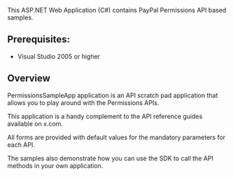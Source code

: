This ASP.NET Web Application (C#) contains PayPal Permissions API based samples. 

Prerequisites:
--------------
*	Visual Studio 2005 or higher

Overview
--------
PermissionsSampleApp application is an API scratch pad application that allows you to play around with the Permissions APIs. 

This application is a handy complement to the API reference guides available on x.com. 

All forms are provided with default values for the mandatory parameters for each API.

The samples also demonstrate how you can use the SDK to call the API methods in your own application.